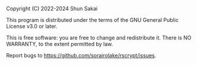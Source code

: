Copyright (C) 2022-2024 Shun Sakai

This program is distributed under the terms of the GNU General Public License
v3.0 or later.

This is free software: you are free to change and redistribute it. There is NO
WARRANTY, to the extent permitted by law.

Report bugs to <https://github.com/sorairolake/rscrypt/issues>.
